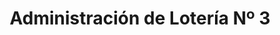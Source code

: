 ---
title: "Administración de Lotería Nº 3"
url: /jaen/administracion-de-loteria-no-3/
shop: Lotterie
---